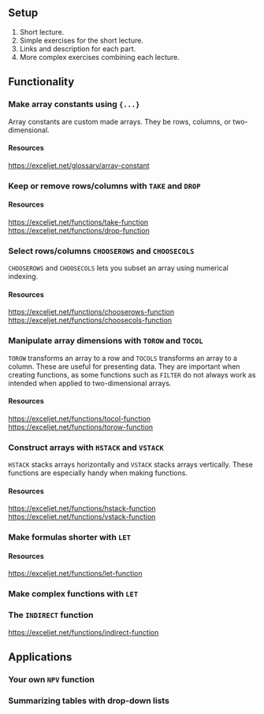 ## Setup
1. Short lecture.
2. Simple exercises for the short lecture.
3. Links and description for each part.
4. More complex exercises combining each lecture.

## Functionality

### Make array constants using `{...}`
Array constants are custom made arrays. They be rows, columns, or two-dimensional.



#### Resources
https://exceljet.net/glossary/array-constant

### Keep or remove rows/columns with `TAKE` and `DROP`

#### Resources

https://exceljet.net/functions/take-function
https://exceljet.net/functions/drop-function

### Select rows/columns `CHOOSEROWS` and `CHOOSECOLS`
`CHOOSEROWS` and `CHOOSECOLS` lets you subset an array using numerical indexing.  

#### Resources

https://exceljet.net/functions/chooserows-function
https://exceljet.net/functions/choosecols-function

### Manipulate array dimensions with `TOROW` and `TOCOL`

`TOROW` transforms an array to a row and `TOCOLS` transforms an array to a column. These are useful for presenting data. They are important when creating functions, as some functions such as `FILTER` do not always work as intended when applied to two-dimensional arrays.

#### Resources
https://exceljet.net/functions/tocol-function
https://exceljet.net/functions/torow-function

### Construct arrays with `HSTACK` and `VSTACK`
`HSTACK` stacks arrays horizontally and `VSTACK` stacks arrays vertically. These functions are especially handy when making functions.

#### Resources

https://exceljet.net/functions/hstack-function
https://exceljet.net/functions/vstack-function

### Make formulas shorter with `LET`


#### Resources
https://exceljet.net/functions/let-function

### Make complex functions with `LET`


### The `INDIRECT` function
https://exceljet.net/functions/indirect-function

## Applications

### Your own `NPV` function

### Summarizing tables with drop-down lists